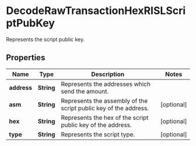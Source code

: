 

# DecodeRawTransactionHexRISLScriptPubKey

Represents the script public key.

## Properties

| Name | Type | Description | Notes |
|------------ | ------------- | ------------- | -------------|
|**address** | **String** | Represents the addresses which send the amount. |  |
|**asm** | **String** | Represents the assembly of the script public key of the address. |  [optional] |
|**hex** | **String** | Represents the hex of the script public key of the address. |  [optional] |
|**type** | **String** | Represents the script type. |  [optional] |



